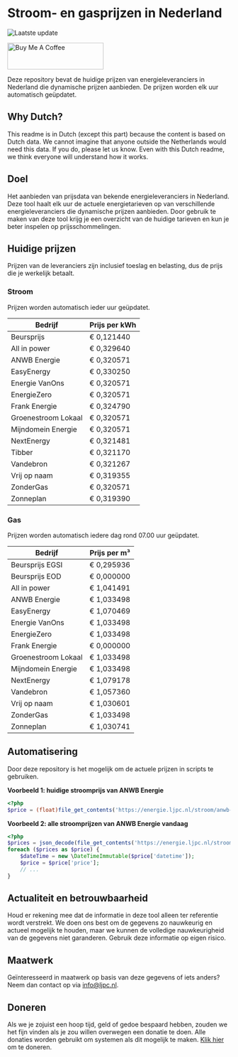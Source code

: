 # Stroom- en gasprijzen in Nederland

![Laatste update](https://img.shields.io/badge/laatste%20update-2023--10--09%2009%3A00%20CET-brightgreen)

<a href="https://www.buymeacoffee.com/Lars-" target="_blank"><img src="https://cdn.buymeacoffee.com/buttons/v2/default-orange.png" alt="Buy Me A Coffee" height="60" style="height: 60px !important;width: 217px !important;" ></a>

Deze repository bevat de huidige prijzen van energieleveranciers in Nederland die dynamische prijzen aanbieden. De prijzen worden elk uur automatisch geüpdatet.

## Why Dutch?

This readme is in Dutch (except this part) because the content is based on Dutch data. We cannot imagine that anyone outside the Netherlands would need this data. If you do, please let us know. Even with this Dutch readme, we think
everyone will understand how it works.

## Doel

Het aanbieden van prijsdata van bekende energieleveranciers in Nederland. Deze tool haalt elk uur de actuele energietarieven op van verschillende energieleveranciers die dynamische prijzen aanbieden. Door gebruik te maken van deze tool
krijg je een overzicht van de huidige tarieven en kun je beter inspelen op prijsschommelingen.

## Huidige prijzen

Prijzen van de leveranciers zijn inclusief toeslag en belasting, dus de prijs die je werkelijk betaalt.

### Stroom

Prijzen worden automatisch ieder uur geüpdatet.

 Bedrijf | Prijs per kWh 
---------|---------------
Beursprijs | € 0,121440
All in power | € 0,329640
ANWB Energie | € 0,320571
EasyEnergy | € 0,330250
Energie VanOns | € 0,320571
EnergieZero | € 0,320571
Frank Energie | € 0,324790
Groenestroom Lokaal | € 0,320571
Mijndomein Energie | € 0,320571
NextEnergy | € 0,321481
Tibber | € 0,321170
Vandebron | € 0,321267
Vrij op naam | € 0,319355
ZonderGas | € 0,320571
Zonneplan | € 0,319390


### Gas

Prijzen worden automatisch iedere dag rond 07.00 uur geüpdatet.

 Bedrijf | Prijs per m³ 
---------|--------------
Beursprijs EGSI | € 0,295936
Beursprijs EOD | € 0,000000
All in power | € 1,041491
ANWB Energie | € 1,033498
EasyEnergy | € 1,070469
Energie VanOns | € 1,033498
EnergieZero | € 1,033498
Frank Energie | € 0,000000
Groenestroom Lokaal | € 1,033498
Mijndomein Energie | € 1,033498
NextEnergy | € 1,079178
Vandebron | € 1,057360
Vrij op naam | € 1,030601
ZonderGas | € 1,033498
Zonneplan | € 1,030741


## Automatisering

Door deze repository is het mogelijk om de actuele prijzen in scripts te gebruiken.

**Voorbeeld 1: huidige stroomprijs van ANWB Energie**

```php
<?php
$price = (float)file_get_contents('https://energie.ljpc.nl/stroom/anwb-energie-nu.txt');

```

**Voorbeeld 2: alle stroomprijzen van ANWB Energie vandaag**

```php
<?php
$prices = json_decode(file_get_contents('https://energie.ljpc.nl/stroom/all-in-power-vandaag.json'),true);
foreach ($prices as $price) {
    $dateTime = new \DateTimeImmutable($price['datetime']);
    $price = $price['price'];
    // ...
}
```

## Actualiteit en betrouwbaarheid

Houd er rekening mee dat de informatie in deze tool alleen ter referentie wordt verstrekt. We doen ons best om de gegevens zo nauwkeurig en actueel mogelijk te houden, maar we kunnen de volledige nauwkeurigheid van de gegevens niet
garanderen. Gebruik deze informatie op eigen risico.

## Maatwerk

Geïnteresseerd in maatwerk op basis van deze gegevens of iets anders? Neem dan contact op
via [info@ljpc.nl](mailto:info@ljpc.nl?subject=Energie%20prijzen).

## Doneren

Als we je zojuist een hoop tijd, geld of gedoe bespaard hebben, zouden we het fijn vinden als je zou willen overwegen een
donatie te doen. Alle donaties worden gebruikt om systemen als dit mogelijk te
maken. [Klik hier](https://www.buymeacoffee.com/Lars-) om te doneren.
